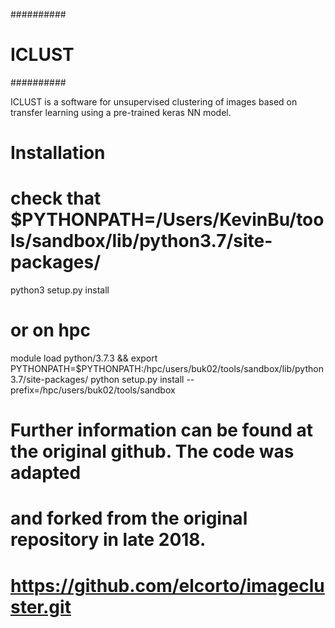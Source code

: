 ##########
# ICLUST #
##########

ICLUST is a software for unsupervised clustering of images based on transfer
learning using a pre-trained keras NN model.

###
# Installation
###

# check that $PYTHONPATH=/Users/KevinBu/tools/sandbox/lib/python3.7/site-packages/
python3 setup.py install

# or on hpc
module load python/3.7.3 && export PYTHONPATH=$PYTHONPATH:/hpc/users/buk02/tools/sandbox/lib/python3.7/site-packages/
python setup.py install --prefix=/hpc/users/buk02/tools/sandbox


# Further information can be found at the original github. The code was adapted
# and forked from the original repository in late 2018.
# https://github.com/elcorto/imagecluster.git

